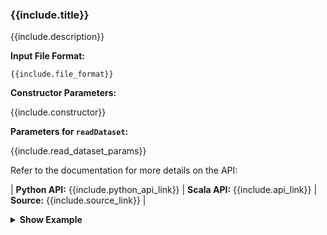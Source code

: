 
<div class="h3-box" markdown="1">

### {{include.title}}

{{include.description}}

**Input File Format:**

```
{{include.file_format}}
```

**Constructor Parameters:**

{{include.constructor}}

**Parameters for `readDataset`:**

{{include.read_dataset_params}}

Refer to the documentation for more details on the API:

| **Python API:** {{include.python_api_link}} | **Scala API:** {{include.api_link}} | **Source:** {{include.source_link}} |

<details>

<summary class="button"><b>Show Example</b></summary>

<div class="tabs-box tabs-new" markdown="1">

{% include programmingLanguageSelectScalaPython.html %}

```python
{{include.python_example}}
```

```scala
{{include.scala_example}}
```

</div>

</details>

</div>
